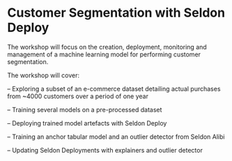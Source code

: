 # Customer Segmentation with Seldon Deploy

The workshop will focus on the creation, deployment, monitoring and management of a machine learning model for performing customer segmentation.

The workshop will cover:

– Exploring a subset of an e-commerce dataset detailing actual purchases from ~4000 customers over a period of one year

– Training several models on a pre-processed dataset

– Deploying trained model artefacts with Seldon Deploy

– Training an anchor tabular model and an outlier detector from Seldon Alibi

– Updating Seldon Deployments with explainers and outlier detector
